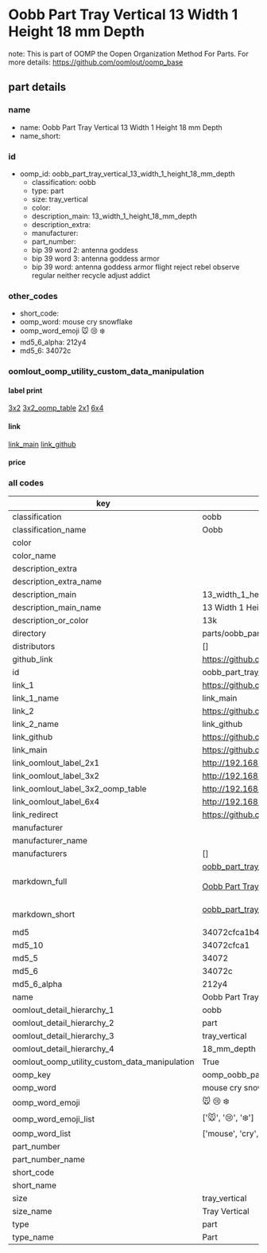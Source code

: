 # Oobb Part Tray Vertical 13 Width 1 Height 18 mm Depth  

note: This is part of OOMP the Oopen Organization Method For Parts. For more details: https://github.com/oomlout/oomp_base

##  part details
  







### name
* name: Oobb Part Tray Vertical 13 Width 1 Height 18 mm Depth
* name_short: 
### id
* oomp_id: oobb_part_tray_vertical_13_width_1_height_18_mm_depth
  * classification: oobb
  * type: part
  * size: tray_vertical
  * color: 
  * description_main: 13_width_1_height_18_mm_depth
  * description_extra: 
  * manufacturer: 
  * part_number: 
  * bip 39 word 2: antenna goddess
  * bip 39 word 3: antenna goddess armor
  * bip 39 word: antenna goddess armor flight reject rebel observe regular neither recycle adjust addict

### other_codes
* short_code: 
* oomp_word: mouse cry snowflake
* oomp_word_emoji :mouse: :cry: :snowflake:
* md5_6_alpha: 212y4
* md5_6: 34072c






### oomlout_oomp_utility_custom_data_manipulation
#### label print
[3x2](http://192.168.1.245:1112/?label=oomp%20212y4)
[3x2_oomp_table](http://192.168.1.108:1112/?label=oomp%20212y4)
[2x1](http://192.168.1.242:1112/?label=oomp%20212y4)
[6x4](http://192.168.1.55:1112/?label=oomp%20212y4)    

#### link

[link_main](https://github.com/oomlout/oomlout_oomp_version_1_messy/tree/main/parts/oobb_part_tray_vertical_13_width_1_height_18_mm_depth) [link_github](https://github.com/oomlout/oomlout_oomp_version_1_messy/tree/main/parts/oobb_part_tray_vertical_13_width_1_height_18_mm_depth)                             

#### price







### all codes 
| key | value |  
| --- | --- |  
| classification | oobb |  
| classification_name | Oobb |  
| color |  |  
| color_name |  |  
| description_extra |  |  
| description_extra_name |  |  
| description_main | 13_width_1_height_18_mm_depth |  
| description_main_name | 13 Width 1 Height 18 mm Depth |  
| description_or_color | 13k |  
| directory | parts/oobb_part_tray_vertical_13_width_1_height_18_mm_depth |  
| distributors | [] |  
| github_link | https://github.com/oomlout/oomlout_oomp_part_src/tree/main/parts/oobb_part_tray_vertical_13_width_1_height_18_mm_depth |  
| id | oobb_part_tray_vertical_13_width_1_height_18_mm_depth |  
| link_1 | https://github.com/oomlout/oomlout_oomp_version_1_messy/tree/main/parts/oobb_part_tray_vertical_13_width_1_height_18_mm_depth |  
| link_1_name | link_main |  
| link_2 | https://github.com/oomlout/oomlout_oomp_version_1_messy/tree/main/parts/oobb_part_tray_vertical_13_width_1_height_18_mm_depth |  
| link_2_name | link_github |  
| link_github | https://github.com/oomlout/oomlout_oomp_version_1_messy/tree/main/parts/oobb_part_tray_vertical_13_width_1_height_18_mm_depth |  
| link_main | https://github.com/oomlout/oomlout_oomp_version_1_messy/tree/main/parts/oobb_part_tray_vertical_13_width_1_height_18_mm_depth |  
| link_oomlout_label_2x1 | http://192.168.1.242:1112/?label=oomp%20212y4 |  
| link_oomlout_label_3x2 | http://192.168.1.245:1112/?label=oomp%20212y4 |  
| link_oomlout_label_3x2_oomp_table | http://192.168.1.108:1112/?label=oomp%20212y4 |  
| link_oomlout_label_6x4 | http://192.168.1.55:1112/?label=oomp%20212y4 |  
| link_redirect | https://github.com/oomlout/oomlout_oomp_version_1_messy/tree/main/parts/oobb_part_tray_vertical_13_width_1_height_18_mm_depth |  
| manufacturer |  |  
| manufacturer_name |  |  
| manufacturers | [] |  
| markdown_full | [oobb_part_tray_vertical_13_width_1_height_18_mm_depth](none)<br>[](none)<br>[Oobb Part Tray Vertical 13 Width 1 Height 18 Mm Depth](none)<br><br> |  
| markdown_short | [oobb_part_tray_vertical_13_width_1_height_18_mm_depth](none)<br><br> |  
| md5 | 34072cfca1b4d30eccda758e17d9084e |  
| md5_10 | 34072cfca1 |  
| md5_5 | 34072 |  
| md5_6 | 34072c |  
| md5_6_alpha | 212y4 |  
| name | Oobb Part Tray Vertical 13 Width 1 Height 18 mm Depth |  
| oomlout_detail_hierarchy_1 | oobb |  
| oomlout_detail_hierarchy_2 | part |  
| oomlout_detail_hierarchy_3 | tray_vertical |  
| oomlout_detail_hierarchy_4 | 18_mm_depth |  
| oomlout_oomp_utility_custom_data_manipulation | True |  
| oomp_key | oomp_oobb_part_tray_vertical_13_width_1_height_18_mm_depth |  
| oomp_word | mouse cry snowflake |  
| oomp_word_emoji | :mouse: :cry: :snowflake: |  
| oomp_word_emoji_list | [':mouse:', ':cry:', ':snowflake:'] |  
| oomp_word_list | ['mouse', 'cry', 'snowflake'] |  
| part_number |  |  
| part_number_name |  |  
| short_code |  |  
| short_name |  |  
| size | tray_vertical |  
| size_name | Tray Vertical |  
| type | part |  
| type_name | Part |  
